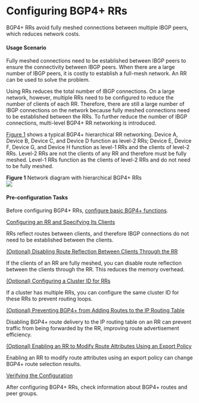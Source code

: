 Configuring BGP4+ RRs
=====================

BGP4+ RRs avoid fully meshed connections between multiple IBGP peers, which reduces network costs.

#### Usage Scenario

Fully meshed connections need to be established between IBGP peers to ensure the connectivity between IBGP peers. When there are a large number of IBGP peers, it is costly to establish a full-mesh network. An RR can be used to solve the problem.

Using RRs reduces the total number of IBGP connections. On a large network, however, multiple RRs need to be configured to reduce the number of clients of each RR. Therefore, there are still a large number of IBGP connections on the network because fully meshed connections need to be established between the RRs. To further reduce the number of IBGP connections, multi-level BGP4+ RR networking is introduced.

[Figure 1](#EN-US_TASK_0172366468__fig_dc_vrp_bgp6_cfg_004002) shows a typical BGP4+ hierarchical RR networking. Device A, Device B, Device C, and Device D function as level-2 RRs; Device E, Device F, Device G, and Device H function as level-1 RRs and the clients of level-2 RRs. Level-2 RRs are not the clients of any RR and therefore must be fully meshed. Level-1 RRs function as the clients of level-2 RRs and do not need to be fully meshed.

**Figure 1** Network diagram with hierarchical BGP4+ RRs  
![](images/fig_dc_vrp_bgp6_cfg_004002.png)

#### Pre-configuration Tasks

Before configuring BGP4+ RRs, [configure basic BGP4+ functions](dc_vrp_bgp6_cfg_0003.html).


[Configuring an RR and Specifying Its Clients](../../../../software/nev8r10_vrpv8r16/user/vrp/dc_vrp_bgp6_cfg_0041.html)

RRs reflect routes between clients, and therefore IBGP connections do not need to be established between the clients.

[(Optional) Disabling Route Reflection Between Clients Through the RR](../../../../software/nev8r10_vrpv8r16/user/vrp/dc_vrp_bgp6_cfg_0042.html)

If the clients of an RR are fully meshed, you can disable route reflection between the clients through the RR. This reduces the memory overhead.

[(Optional) Configuring a Cluster ID for RRs](../../../../software/nev8r10_vrpv8r16/user/vrp/dc_vrp_bgp6_cfg_0043.html)

If a cluster has multiple RRs, you can configure the same cluster ID for these RRs to prevent routing loops.

[(Optional) Preventing BGP4+ from Adding Routes to the IP Routing Table](../../../../software/nev8r10_vrpv8r16/user/vrp/dc_vrp_bgp6_cfg_0083.html)

Disabling BGP4+ route delivery to the IP routing table on an RR can prevent traffic from being forwarded by the RR, improving route advertisement efficiency.

[(Optional) Enabling an RR to Modify Route Attributes Using an Export Policy](../../../../software/nev8r10_vrpv8r16/user/vrp/dc_vrp_bgp6_cfg_0084.html)

Enabling an RR to modify route attributes using an export policy can change BGP4+ route selection results.

[Verifying the Configuration](../../../../software/nev8r10_vrpv8r16/user/vrp/dc_vrp_bgp6_cfg_0044.html)

After configuring BGP4+ RRs, check information about BGP4+ routes and peer groups.